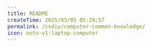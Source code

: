 ```yaml
---
title: README
createTime: 2025/03/05 05:29:57
permalink: /csdiy/computer-common-knowledge/
icon: noto-v1:laptop-computer
---
```

